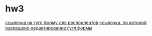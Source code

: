 # hw3
[ссылочка на гугл форму для респондентов](https://docs.google.com/forms/d/e/1FAIpQLSd5pPnIZmGgjXbfUY78D4LmrlqCrPq5uN0Sa--_M9yFR6_Lwg/viewform?usp=sf_link)
[ссылочка, по которой разрешено редактирование гугл формы](https://docs.google.com/forms/d/1T1JkUF2bfLUTR90RCxZ8H_-Cmda_Bgl78vLlAc8qouY/edit?usp=sharing)
